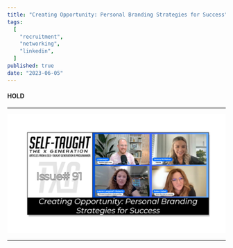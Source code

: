 ```yaml
---
title: "Creating Opportunity: Personal Branding Strategies for Success"
tags:
  [
    "recruitment",
    "networking",
    "linkedin",
  ]
published: true
date: "2023-06-05"
---
```


#### HOLD

---

![TN-TXG-91](img/06-05-2023/TN-TXG-91.png)

---
